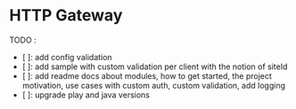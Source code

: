HTTP Gateway
============

TODO :
- [ ]: add config validation
- [ ]: add sample with custom validation per client with the notion of siteId
- [ ]: add readme docs about modules, how to get started, the project motivation, use cases with custom auth, custom validation, add logging
- [ ]: upgrade play and java versions
